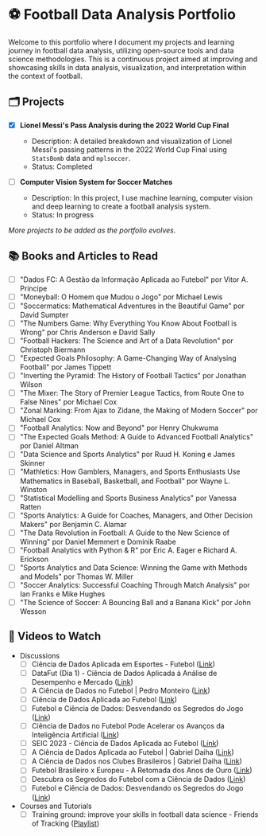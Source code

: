 # ⚽ Football Data Analysis Portfolio

Welcome to this portfolio where I document my projects and learning journey in football data analysis, utilizing open-source tools and data science methodologies. This is a continuous project aimed at improving and showcasing skills in data analysis, visualization, and interpretation within the context of football.

## 🗂 Projects
- [x] **Lionel Messi's Pass Analysis during the 2022 World Cup Final**
  - Description: A detailed breakdown and visualization of Lionel Messi's passing patterns in the 2022 World Cup Final using `StatsBomb` data and `mplsoccer`.
  - Status: Completed

- [ ] **Computer Vision System for Soccer Matches**
  - Description: In this project, I use machine learning, computer vision and deep learning to create a football analysis system. 
  - Status: In progress

*More projects to be added as the portfolio evolves.*

## 📚 Books and Articles to Read
- [ ] "Dados FC: A Gestão da Informação Aplicada ao Futebol" por Vitor A. Principe
- [ ] "Moneyball: O Homem que Mudou o Jogo" por Michael Lewis
- [ ] "Soccermatics: Mathematical Adventures in the Beautiful Game" por David Sumpter
- [ ] "The Numbers Game: Why Everything You Know About Football is Wrong" por Chris Anderson e David Sally
- [ ] "Football Hackers: The Science and Art of a Data Revolution" por Christoph Biermann
- [ ] "Expected Goals Philosophy: A Game-Changing Way of Analysing Football" por James Tippett
- [ ] "Inverting the Pyramid: The History of Football Tactics" por Jonathan Wilson
- [ ] "The Mixer: The Story of Premier League Tactics, from Route One to False Nines" por Michael Cox
- [ ] "Zonal Marking: From Ajax to Zidane, the Making of Modern Soccer" por Michael Cox
- [ ] "Football Analytics: Now and Beyond" por Henry Chukwuma
- [ ] "The Expected Goals Method: A Guide to Advanced Football Analytics" por Daniel Altman
- [ ] "Data Science and Sports Analytics" por Ruud H. Koning e James Skinner
- [ ] "Mathletics: How Gamblers, Managers, and Sports Enthusiasts Use Mathematics in Baseball, Basketball, and Football" por Wayne L. Winston
- [ ] "Statistical Modelling and Sports Business Analytics" por Vanessa Ratten
- [ ] "Sports Analytics: A Guide for Coaches, Managers, and Other Decision Makers" por Benjamin C. Alamar
- [ ] "The Data Revolution in Football: A Guide to the New Science of Winning" por Daniel Memmert e Dominik Raabe
- [ ] "Football Analytics with Python & R" por Eric A. Eager e Richard A. Erickson
- [ ] "Sports Analytics and Data Science: Winning the Game with Methods and Models" por Thomas W. Miller
- [ ] "Soccer Analytics: Successful Coaching Through Match Analysis" por Ian Franks e Mike Hughes
- [ ] "The Science of Soccer: A Bouncing Ball and a Banana Kick" por John Wesson

## 🎥 Videos to Watch
- Discussions
   - [ ] Ciência de Dados Aplicada em Esportes - Futebol ([Link](https://www.youtube.com/watch?v=2njgYyl6Kk0))
   - [ ] DataFut (Dia 1) - Ciência de Dados Aplicada à Análise de Desempenho e Mercado ([Link](https://www.youtube.com/watch?v=au6PwztxRS4))
   - [ ] A Ciência de Dados no Futebol | Pedro Monteiro ([Link](https://www.youtube.com/watch?v=sQg2zKb1dBw))
   - [ ] Ciência de Dados Aplicada ao Futebol ([Link](https://www.youtube.com/watch?v=9n7sE_6gyGU))
   - [ ] Futebol e Ciência de Dados: Desvendando os Segredos do Jogo ([Link](https://www.youtube.com/watch?v=iH0I7hCcp6c))
   - [ ] Ciência de Dados no Futebol Pode Acelerar os Avanços da Inteligência Artificial ([Link](https://www.youtube.com/watch?v=K0xsS54HnPk))
   - [ ] SEIC 2023 - Ciência de Dados Aplicada ao Futebol ([Link](https://www.youtube.com/watch?v=8Z8p52Zclgg))
   - [ ] A Ciência de Dados Aplicada ao Futebol | Gabriel Daiha ([Link](https://www.youtube.com/watch?v=B5MJbq9j6Rg))
   - [ ] A Ciência de Dados nos Clubes Brasileiros | Gabriel Daiha ([Link](https://www.youtube.com/watch?v=0jFulSx0ESo))
   - [ ] Futebol Brasileiro x Europeu - A Retomada dos Anos de Ouro ([Link](https://www.youtube.com/watch?v=RTK0IYF6wIo))
   - [ ] Descubra os Segredos do Futebol com a Ciência de Dados ([Link](https://www.youtube.com/watch?v=s-ST2kxiizw))
   - [ ] Futebol e Ciência de Dados: Desvendando os Segredos do Jogo ([Link](https://www.youtube.com/watch?v=ks3Ng0h641k))

- Courses and Tutorials
   - [ ] Training ground: improve your skills in football data science - Friends of Tracking  ([Playlist](https://www.youtube.com/watch?v=r7frxADMgO8&list=PLedeYskZY0vDSs-piCFGhMtp9eBbDiapZ))
